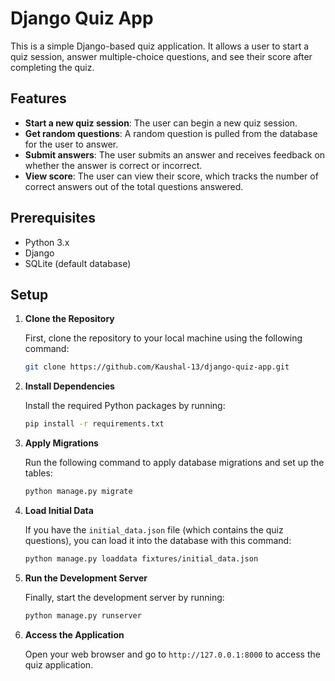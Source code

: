 
# Django Quiz App

This is a simple Django-based quiz application. It allows a user to start a quiz session, answer multiple-choice questions, and see their score after completing the quiz.

## Features

- **Start a new quiz session**: The user can begin a new quiz session.
- **Get random questions**: A random question is pulled from the database for the user to answer.
- **Submit answers**: The user submits an answer and receives feedback on whether the answer is correct or incorrect.
- **View score**: The user can view their score, which tracks the number of correct answers out of the total questions answered.

## Prerequisites

- Python 3.x
- Django
- SQLite (default database)

## Setup

1. **Clone the Repository**

   First, clone the repository to your local machine using the following command:

   ```bash
   git clone https://github.com/Kaushal-13/django-quiz-app.git
   ```

2. **Install Dependencies**

   Install the required Python packages by running:

   ```bash
   pip install -r requirements.txt
   ```

3. **Apply Migrations**

   Run the following command to apply database migrations and set up the tables:

   ```bash
   python manage.py migrate
   ```

4. **Load Initial Data**

   If you have the `initial_data.json` file (which contains the quiz questions), you can load it into the database with this command:

   ```bash
   python manage.py loaddata fixtures/initial_data.json
   ```

5. **Run the Development Server**

   Finally, start the development server by running:

   ```bash
   python manage.py runserver
   ```

6. **Access the Application**

   Open your web browser and go to `http://127.0.0.1:8000` to access the quiz application.
```

